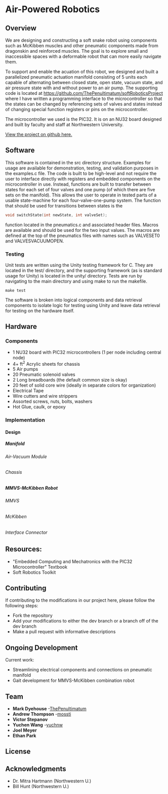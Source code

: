 # Air-Powered Robotics

## Overview
We are designing and constructing a soft snake robot using components such as McKibben muscles and other pneumatic components made from dragonskin and reinforced muscles. The goal is to explore small and inaccessible spaces with a deformable robot that can more easily navigate them.

To support and enable the acuation of this robot, we designed and built a parallelized pneumatic actuation manifold consisting of 5 units each capable of alternating between closed state, open state, vacuum state, and air pressure state with and without power to an air pump. The supporting code is located at https://github.com/ThePenultimatum/softRoboticsProject where I have written a programming interface to the microcontroller so that the states can be changed by referencing sets of valves and states instead of changing special function registers or pins on the microcontroller.

The microcontroller we used is the PIC32. It is on an NU32 board designed and built by faculty and staff at Northwestern University.

[View the project on github here.](https://github.com/ThePenultimatum/softRoboticsProject)

## Software
This software is contained in the src directory structure. Examples for usage are available for demonstration, testing, and validation purposes in the examples.c file. The code is built to be high-level and not require the user to interface directly with registers and embedded components on the microcontroller in use. Instead, functions are built to transfer between states for each set of four valves and one pump (of which there are five sets on the manifold). This allows the user to operate in tested parts of a usable state-machine for each four-valve-one-pump system. The function that should be used for transitions between states is the
```c
void switchState(int newState, int valveSet);
```
function located in the pneumatics.c and associated header files. Macros are available and should be used for the two input values. The macros are defined at the top of the pneumatics files with names such as VALVESET0 and VALVESVACUUMOPEN.

### Testing
Unit tests are written using the Unity testing framework for C. They are located in the test/ directory, and the supporting framework (as is standard usage for Unity) is located in the unity/ directory.
Tests are run by navigating to the main directory and using make to run the makefile.
```shell
make test
```
The software is broken into logical components and data retrieval components to isolate logic for testing using Unity and leave data retrieval for testing on the hardware itself.

## Hardware

### Components

* 1 NU32 board with PIC32 microcontrollers (1 per node including central node)
* 4+ ft<sup>2</sup> Acrylic sheets for chassis
* 5 Air pumps
* 20 Pneumatic solenoid valves
* 2 Long breadboards (the default common size is okay)
* 20 feet of solid core wire (ideally in separate colors for organization)
* Electrical Tape
* Wire cutters and wire strippers
* Assorted screws, nuts, bolts, washers
* Hot Glue, caulk, or epoxy

### Implementation

#### Design

##### Manifold

###### Air-Vacuum Module

###### Chassis

##### MMVS-McKibben Robot

###### MMVS

###### McKibben

###### Interface Connector

## Resources:

* "Embedded Computing and Mechatronics with the PIC32 Microcontroller" Textbook
* Soft Robotics Toolkit

## Contributing

If contributing to the modifications in our project here, please follow the following steps:
* Fork the repository
* Add your modifications to either the dev branch or a branch off of the dev branch
* Make a pull request with informative descriptions

## Ongoing Development

Current work:
* Streamlining electrical components and connections on pneumatic manifold
* Gait development for MMVS-McKibben combination robot

## Team

* **Mark Dyehouse** -[ThePenultimatum](https://github.com/ThePenultimatum)
* **Andrew Thompson** -[mossti](https://github.com/mossti)
* **Victor Stepanov**
* **Yuchen Wang** -[yuchnw](https://github.com/yuchnw)
* **Joel Meyer**
* **Ethan Park**

## License

## Acknowledgments

* Dr. Mitra Hartmann (Northwestern U.)
* Bill Hunt (Northwestern U.)